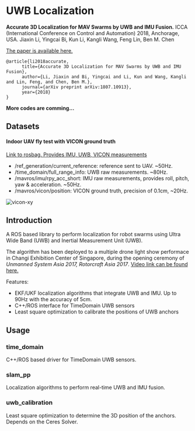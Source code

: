 # UWB Localization
**Accurate 3D Localization for MAV Swarms by UWB and IMU Fusion.**
ICCA (International Conference on Control and Automation) 2018, Anchorage, USA.
Jiaxin Li, Yingcai Bi, Kun Li, Kangli Wang, Feng Lin, Ben M. Chen

[The paper is available here.](https://arxiv.org/abs/1807.10913)
```
@article{li2018accurate,
      title={Accurate 3D Localization for MAV Swarms by UWB and IMU Fusion},
      author={Li, Jiaxin and Bi, Yingcai and Li, Kun and Wang, Kangli and Lin, Feng, and Chen, Ben M.},
      journal={arXiv preprint arXiv:1807.10913},
      year={2018}
}
```

**More codes are comming...**

## Datasets
#### Indoor UAV fly test with VICON ground truth
[Link to rosbag. Provides IMU, UWB, VICON measurements](https://drive.google.com/open?id=1dS5iMt53TOVeWWPnecTjIHguOV3qjjr3)

* /ref_generation/current_reference: reference sent to UAV. ~50Hz.
* /time_domain/full_range_info: UWB raw measurements. ~80Hz.
* /mavros/imu/rpy_acc_short: IMU raw measurements, provides roll, pitch, yaw & acceleration. ~50Hz.
* /mavros/vicon/position: VICON ground truth, precision of 0.1cm, ~20Hz.

![vicon-xy]('https://github.com/lijx10/uwb-localization/tree/master/images/vicon-xy.png')



## Introduction
A ROS based library to perform localization for robot swarms using Ultra Wide Band (UWB) and Inertial Measurement Unit (UWB). 

The algorithm has been deployed to a multiple drone light show performace in Changi Exhibition Center of Singapore, during the opening ceremony of *Unmanned System Asia 2017, Rotorcraft Asia 2017*. [Video link can be found here.](https://youtu.be/1id49danIK4)

Features:
* EKF/UKF localization algorithms that integrate UWB and IMU. Up to 90Hz with the accuracy of 5cm.
* C++/ROS interface for TimeDomain UWB sensors
* Least square optimization to calibrate the positions of UWB anchors

## Usage
### time_domain
C++/ROS based driver for TimeDomain UWB sensors.
### slam_pp
Localization algorithms to perform real-time UWB and IMU fusion.
### uwb_calibration
Least square optimization to determine the 3D position of the anchors. Depends on the Ceres Solver.

